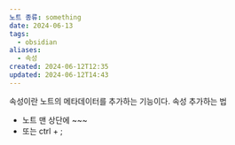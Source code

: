 ```yaml
---
노트 종류: something
date: 2024-06-13
tags:
  - obsidian
aliases:
  - 속성
created: 2024-06-12T12:35
updated: 2024-06-12T14:43
---
```

속성이란 노트의 메타데이터를 추가하는 기능이다.
속성 추가하는 법
- 노트 맨 상단에 ~~~
- 또는 ctrl + ;